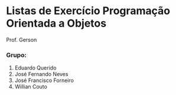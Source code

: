 # Listas de Exercício Programação Orientada a Objetos

Prof. Gerson

### Grupo:

1. Eduardo Querido
2. José Fernando Neves
3. José Francisco Forneiro
4. Willian Couto

